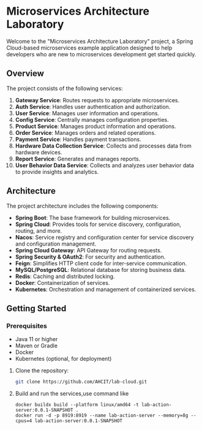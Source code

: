 # Microservices Architecture Laboratory

Welcome to the "Microservices Architecture Laboratory" project, a Spring Cloud-based microservices example application
designed to help developers who are new to microservices development get started quickly.

## Overview

The project consists of the following services:

1. **Gateway Service**: Routes requests to appropriate microservices.
2. **Auth Service**: Handles user authentication and authorization.
3. **User Service**: Manages user information and operations.
4. **Config Service**: Centrally manages configuration properties.
5. **Product Service**: Manages product information and operations.
6. **Order Service**: Manages orders and related operations.
7. **Payment Service**: Handles payment transactions.
8. **Hardware Data Collection Service**: Collects and processes data from hardware devices.
9. **Report Service**: Generates and manages reports.
10. **User Behavior Data Service**: Collects and analyzes user behavior data to provide insights and analytics.

## Architecture

The project architecture includes the following components:

- **Spring Boot**: The base framework for building microservices.
- **Spring Cloud**: Provides tools for service discovery, configuration, routing, and more.
- **Nacos**: Service registry and configuration center for service discovery and configuration management.
- **Spring Cloud Gateway**: API Gateway for routing requests.
- **Spring Security & OAuth2**: For security and authentication.
- **Feign**: Simplifies HTTP client code for inter-service communication.
- **MySQL/PostgreSQL**: Relational database for storing business data.
- **Redis**: Caching and distributed locking.
- **Docker**: Containerization of services.
- **Kubernetes**: Orchestration and management of containerized services.

## Getting Started

### Prerequisites

- Java 11 or higher
- Maven or Gradle
- Docker
- Kubernetes (optional, for deployment)

1. Clone the repository:
   ```sh
   git clone https://github.com/AHCIT/lab-cloud.git
2. Build and run the services,use command like
   ```shell
   docker buildx build --platform linux/amd64 -t lab-action-server:0.0.1-SNAPSHOT .    
   docker run -d -p 8919:8919 --name lab-action-server --memory=8g --cpus=4 lab-action-server:0.0.1-SNAPSHOT
   ```
   